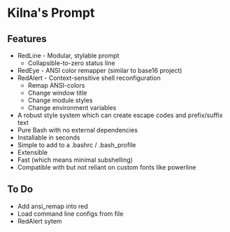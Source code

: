 # Kilna's Prompt

## Features

* RedLine - Modular, stylable prompt
  * Collapsible-to-zero status line
* RedEye - ANSI color remapper (similar to base16 project)
* RedAlert - Context-sensitive shell reconfiguration
  * Remap ANSI-colors
  * Change window title
  * Change module styles
  * Change environment variables
* A robust style system which can create escape codes and prefix/suffix text
* Pure Bash with no external dependencies
* Installable in seconds
* Simple to add to a .bashrc / .bash_profile
* Extensible
* Fast (which means minimal subshelling)
* Compatible with but not reliant on custom fonts like powerline

## To Do

* Add ansi_remap into red
* Load command line configs from file
* RedAlert sytem

